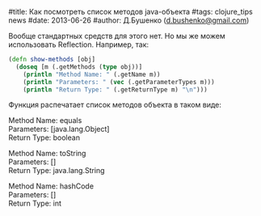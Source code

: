 #title: Как посмотреть список методов java-объекта
#tags: clojure_tips news
#date: 2013-06-26
#author: Д.Бушенко (d.bushenko@gmail.com)

Вообще стандартных средств для этого нет. Но мы же можем использовать Reflection. Например, так:

```clojure
(defn show-methods [obj]
  (doseq [m (.getMethods (type obj))]
    (println "Method Name: " (.getName m))
    (println "Parameters: " (vec (.getParameterTypes m)))
    (println "Return Type: " (.getReturnType m) "\n")))
```

Функция распечатает список методов объекта в таком виде:

Method Name:  equals   
Parameters:  [java.lang.Object]   
Return Type:  boolean    

Method Name:  toString   
Parameters:  []   
Return Type:  java.lang.String    

Method Name:  hashCode   
Parameters:  []   
Return Type:  int    
   